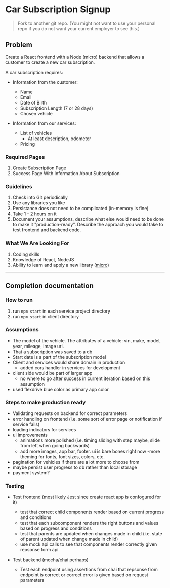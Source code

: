 # Car Subscription Signup

> Fork to another git repo. (You might not want to use your personal repo if you do not want your current employer to see this.)

## Problem

Create a React frontend with a Node (micro) backend that allows a customer to create a new car subscription.

A car subscription requires:

* Information from the customer:

  * Name
  * Email
  * Date of Birth
  * Subscription Length (7 or 28 days)
  * Chosen vehicle

* Information from our services:
  * List of vehicles
    * At least description, odometer
  * Pricing

### Required Pages

1.  Create Subscription Page
2.  Success Page With Information About Subscription

### Guidelines

1.  Check into Git periodically
2.  Use any libraries you like
3.  Persistance does not need to be complicated (in-memory is fine)
4.  Take 1 - 2 hours on it
5.  Document your assumptions, describe what else would need to be done to make it "production-ready". Describe the approach you would take to test frontend and backend code.

### What We Are Looking For

1.  Coding skills
2.  Knowledge of React, NodeJS
3.  Ability to learn and apply a new library ([micro](https://github.com/zeit/micro))


***
## Completion documentation

### How to run

1. run `npm start` in each service project directory
2. run `npm start` in client directory

### Assumptions

* The model of the vehicle. The attributes of a vehicle: vin, make, model, year, mileage, image url.
* That a subscription was saved to a db
* Start date is a part of the subscription model
* Client and services would share domain in production
  * added cors handler in services for development
* client side would be part of larger app
  * no where to go after success in current iteration based on this assumption
* used flexdrive blue color as primary app color

### Steps to make production ready

- Validating requests on backend for correct parameters
- error handling on frontend (i.e. some sort of error page or notification if service fails)
- loading indicators for services
- ui improvements
  - animations more polished (i.e. timing sliding with step maybe, slide from left when going backwards)
  - add more images, app bar, footer. ui is bare bones right now
-more theming for fonts, font sizes, colors, etc.
- pagination for vehicles if there are a lot more to choose from
- maybe persist user progress to db rather than local storage
- payment system?

### Testing

- Test frontend (most likely Jest since create react app is confogured for it)
  - test that correct child components render based on current progress and conditions
  - test that each subcomponent renders the right buttons and values based on progress and conditions
  - test that parents are updated when changes made in child (i.e. state of parent updated when change made in child)
  - use mock api calls to see that components render correctly given repsonse form api

- Test backend (mocha/chai perhaps)
  - Test each endpoint using assertions from chai that repsonse from endpoint is correct or correct error is given
     based on request parameters

